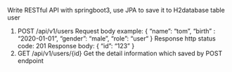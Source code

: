 Write RESTful API with springboot3, use JPA to save it to H2database table user
1. POST /api/v1/users
Request body example:
{
“name”: “tom”,
“birth” : “2020-01-01”,
“gender”: “male”,
“role”: “user“
}
Response http status code: 201
Response body:
{
“id”: “123”
}
2. GET /api/v1/users/{id}
Get the detail information which saved by POST endpoint
